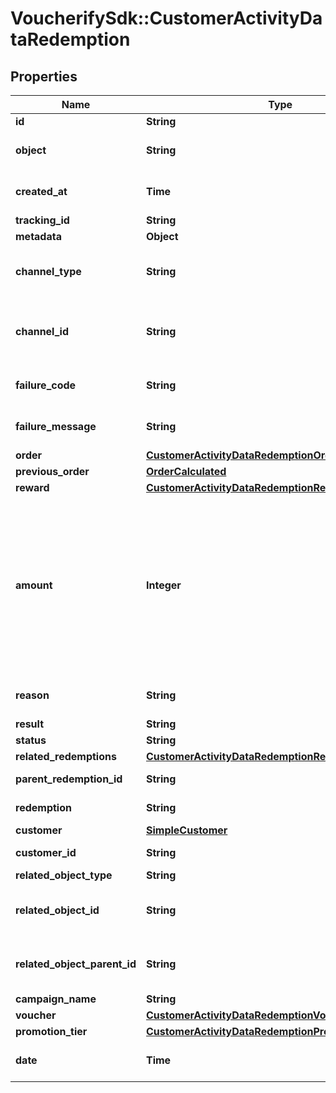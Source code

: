 # VoucherifySdk::CustomerActivityDataRedemption

## Properties

| Name | Type | Description | Notes |
| ---- | ---- | ----------- | ----- |
| **id** | **String** | Unique redemption ID. | [optional] |
| **object** | **String** | The type of the object represented by the JSON. This object stores information about the &#x60;redemption&#x60;. | [optional][default to &#39;redemption&#39;] |
| **created_at** | **Time** | Timestamp representing the date and time when the redemption was created. The value is shown in the ISO 8601 format. | [optional] |
| **tracking_id** | **String** | Hashed customer source ID. | [optional] |
| **metadata** | **Object** |  | [optional] |
| **channel_type** | **String** | The source of the channel for the redemption rollback. A &#x60;USER&#x60; corresponds to the Voucherify Dashboard and an &#x60;API&#x60; corresponds to the API. | [optional] |
| **channel_id** | **String** | Unique channel ID of the user performing the redemption. This is either a user ID from a user using the Voucherify Dashboard or an X-APP-Id of a user using the API. | [optional] |
| **failure_code** | **String** | If the result is &#x60;FAILURE&#x60;, this parameter will provide a generic reason as to why the redemption failed. | [optional] |
| **failure_message** | **String** | If the result is &#x60;FAILURE&#x60;, this parameter will provide a more expanded reason as to why the redemption failed. | [optional] |
| **order** | [**CustomerActivityDataRedemptionOrder**](CustomerActivityDataRedemptionOrder.md) |  | [optional] |
| **previous_order** | [**OrderCalculated**](OrderCalculated.md) |  | [optional] |
| **reward** | [**CustomerActivityDataRedemptionReward**](CustomerActivityDataRedemptionReward.md) |  | [optional] |
| **amount** | **Integer** | For gift cards, this is a positive integer in the smallest currency unit (e.g. 100 cents for $1.00) representing the number of redeemed credits. For loyalty cards, this is the number of loyalty points used in the transaction. and For gift cards, this is a positive integer in the smallest currency unit (e.g. 100 cents for $1.00) representing the number of redeemed credits. For loyalty cards, this is the number of loyalty points used in the transaction. In the case of redemption rollback, the numbers are expressed as negative integers. | [optional] |
| **reason** | **String** | System generated cause for the redemption being invalid in the context of the provided parameters. | [optional] |
| **result** | **String** | Redemption result. | [optional] |
| **status** | **String** | Redemption status. | [optional] |
| **related_redemptions** | [**CustomerActivityDataRedemptionRelatedRedemptions**](CustomerActivityDataRedemptionRelatedRedemptions.md) |  | [optional] |
| **parent_redemption_id** | **String** | Unique redemption ID of the parent redemption. | [optional] |
| **redemption** | **String** | Unique redemption ID of the parent redemption. | [optional] |
| **customer** | [**SimpleCustomer**](SimpleCustomer.md) |  | [optional] |
| **customer_id** | **String** | Unique customer ID of the redeeming customer. | [optional] |
| **related_object_type** | **String** | Defines the related object. | [optional] |
| **related_object_id** | **String** | Unique related object ID assigned by Voucherify, i.e. v_lfZi4rcEGe0sN9gmnj40bzwK2FH6QUno for a voucher. | [optional] |
| **related_object_parent_id** | **String** | Unique related parent object ID assigned by Voucherify, i.e. v_lfZi4rcEGe0sN9gmnj40bzwK2FH6QUno for a voucher. | [optional] |
| **campaign_name** | **String** | Campaign name | [optional] |
| **voucher** | [**CustomerActivityDataRedemptionVoucher**](CustomerActivityDataRedemptionVoucher.md) |  | [optional] |
| **promotion_tier** | [**CustomerActivityDataRedemptionPromotionTier**](CustomerActivityDataRedemptionPromotionTier.md) |  | [optional] |
| **date** | **Time** | Timestamp representing the date and time when the redemption was created. The value is shown in the ISO 8601 format. | [optional] |

